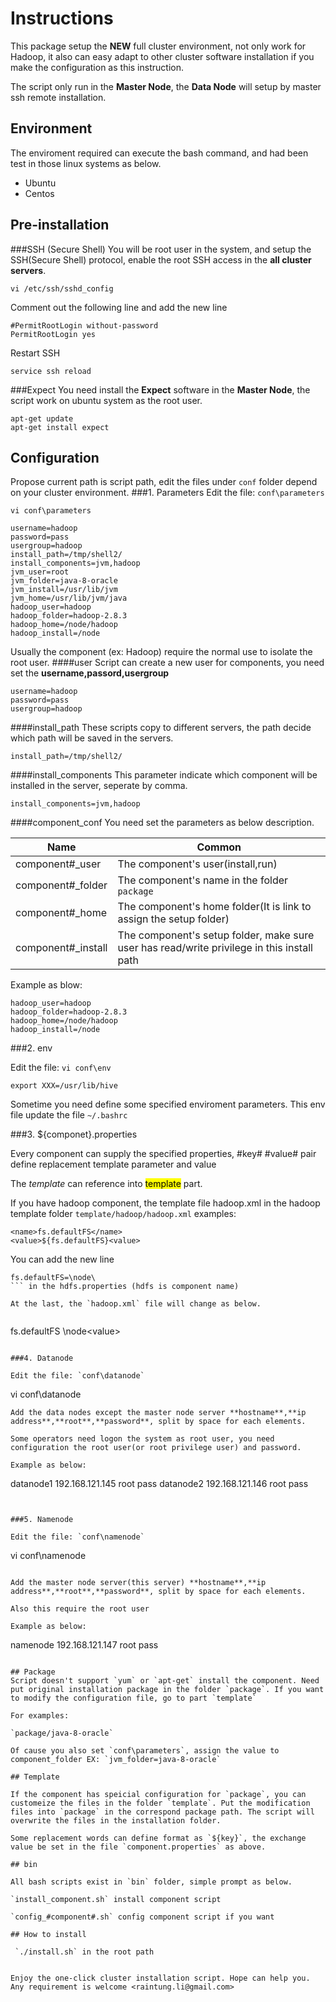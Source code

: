 # Instructions

This package setup the **NEW** full cluster environment, not only work for Hadoop, it also can easy adapt to other cluster software installation if you make the configuration as this instruction.

The script only run in the **Master Node**, the **Data Node** will setup by master ssh remote installation.

## Environment

The enviroment required can execute the bash command, and had been test in those linux systems as below.

* Ubuntu 
* Centos
 
 
## Pre-installation

###SSH (Secure Shell)
You will be root user in the system, and setup the SSH(Secure Shell) protocol, enable the root SSH access in the **all cluster servers**.

```
vi /etc/ssh/sshd_config
```
Comment out the following line and add the new line

```
#PermitRootLogin without-password
PermitRootLogin yes
```
Restart SSH

```
service ssh reload
```
###Expect
You need install the **Expect** software in the **Master Node**, the script work on ubuntu system as the root user.

```
apt-get update
apt-get install expect
```
## Configuration

Propose current path is script path, edit the files under `conf` folder depend on your cluster environment.
###1. Parameters
Edit the file: `conf\parameters`

```
vi conf\parameters
```

```
username=hadoop
password=pass
usergroup=hadoop
install_path=/tmp/shell2/
install_components=jvm,hadoop
jvm_user=root
jvm_folder=java-8-oracle
jvm_install=/usr/lib/jvm
jvm_home=/usr/lib/jvm/java
hadoop_user=hadoop
hadoop_folder=hadoop-2.8.3
hadoop_home=/node/hadoop
hadoop_install=/node
```
Usually the component (ex: Hadoop) require the normal use to isolate the root user. 
####user
Script can create a new user for components, you need set the **username,passord,usergroup**
```
username=hadoop
password=pass
usergroup=hadoop
```

####install_path
These scripts copy to different servers, the path decide which path will be saved in the servers.
```
install_path=/tmp/shell2/
```

####install_components
This parameter indicate which component will be installed in the server, seperate by comma.
```
install_components=jvm,hadoop
```


####component_conf
You need set the parameters as below description.

Name  | Common
------------- | -------------
component#_user  | The component's user(install,run)
component#_folder  | The component's name in the folder `package`
component#_home  | The component's home folder(It is link to assign the setup folder)
component#_install  | The component's setup folder, make sure user has read/write privilege in this install path

Example as blow:

```
hadoop_user=hadoop
hadoop_folder=hadoop-2.8.3
hadoop_home=/node/hadoop
hadoop_install=/node
```


###2. env

Edit the file: `vi conf\env`

```
export XXX=/usr/lib/hive
```
Sometime you need define some specified enviroment parameters. This env file update the file `~/.bashrc`

###3. ${componet}.properties

Every component can supply the specified properties, #key# #value# pair define replacement template parameter and value

The *template* can reference into <mark>template</mark>  part.

If you have hadoop component, the template file hadoop.xml in the hadoop template folder `template/hadoop/hadoop.xml`  examples:

```
<name>fs.defaultFS</name>
<value>${fs.defaultFS}<value>
```
You can add the new line 
```
fs.defaultFS=\node\
``` in the hdfs.properties (hdfs is component name)

At the last, the `hadoop.xml` file will change as below.
 
```
<name>fs.defaultFS</name>
<value>\node\<value>
```

###4. Datanode

Edit the file: `conf\datanode`

```
vi conf\datanode
```
Add the data nodes except the master node server **hostname**,**ip address**,**root**,**password**, split by space for each elements.

Some operators need logon the system as root user, you need configuration the root user(or root privilege user) and password. 

Example as below:

```
datanode1 192.168.121.145 root pass
datanode2 192.168.121.146 root pass
```


###5. Namenode

Edit the file: `conf\namenode`

```
vi conf\namenode
```

Add the master node server(this server) **hostname**,**ip address**,**root**,**password**, split by space for each elements.

Also this require the root user

Example as below:

```
namenode 192.168.121.147 root pass
```

## Package
Script doesn't support `yum` or `apt-get` install the component. Need put original installation package in the folder `package`. If you want to modify the configuration file, go to part `template`

For examples:

`package/java-8-oracle`

Of cause you also set `conf\parameters`, assign the value to component_folder EX: `jvm_folder=java-8-oracle`

## Template

If the component has speicial configuration for `package`, you can customeize the files in the folder `template`. Put the modification files into `package` in the correspond package path. The script will overwrite the files in the installation folder.

Some replacement words can define format as `${key}`, the exchange value be set in the file `component.properties` as above.

## bin 

All bash scripts exist in `bin` folder, simple prompt as below.

`install_component.sh` install component script

`config_#component#.sh` config component script if you want

## How to install

 `./install.sh` in the root path
 

Enjoy the one-click cluster installation script. Hope can help you. Any requirement is welcome <raintung.li@gmail.com>

